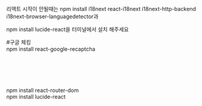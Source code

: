 리액트 시작이 안될때는 npm install i18next react-i18next i18next-http-backend i18next-browser-languagedetector과 

npm install lucide-react을 터미널에서 설치 해주세요

#구글 체킹<br/>
npm install react-google-recaptcha 
#  <br/>
npm install react-router-dom 
<br/>
npm install lucide-react
